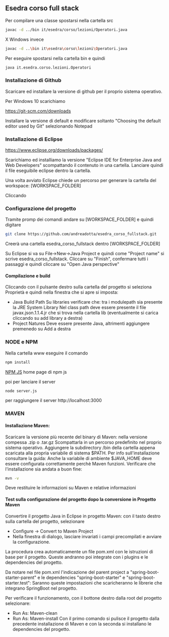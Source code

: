 ## Esedra corso full stack

Per compilare una classe spostarsi nella cartella src

```bash
javac -d ../bin it/esedra/corso/lezioni/Operatori.java
```

X Windows invece

```bash
javac -d ..\bin it\esedra\corso\lezioni\Operatori.java
```


Per eseguire spostarsi nella cartella bin e quindi

```bash
java it.esedra.corso.lezioni.Operatori
```


### Installazione di Github
Scaricare ed installare la versione di github per il proprio sistema operativo.

Per Windows 10 scarichiamo

https://git-scm.com/downloads

Installare la versione di default e modificare soltanto "Choosing the default editor used by Git" selezionando Notepad

### Installazione di Eclipse

https://www.eclipse.org/downloads/packages/

Scarichiamo ed installiamo la versione "Eclipse IDE for Enterprise Java and Web Developers" scompattando il contenuto in una cartella.
Lanciare quindi il file eseguibile eclipse dentro la cartella.

Una volta avviato Eclipse chiede un percorso per generare la cartella del workspace: [WORKSPACE_FOLDER]

Cliccando

### Configurazione del progetto

Tramite promp dei comandi andare su [WORKSPACE_FOLDER] e quindi digitare

```bash
git clone https://github.com/andreadotta/esedra_corso_fullstack.git
```
Creerà una cartella esedra_corso_fullstack dentro [WORKSPACE_FOLDER]

Su Eclipse si va su 
File->New->Java Project 
e quindi come "Project name" si scrive esedra_corso_fullstack.
Cliccare su "Finish", confermare tutti i passaggi e quindi cliccare su "Open Java perspective"

#### Compilazione e build
Cliccando con il pulsante destro sulla cartella del progetto si seleziona Proprietà e quindi nella finestra che si apre si imposta:

- Java Build Path
       Su libraries verificare che: tra i modulepath sia presente la JRE System Library
       Nel class path deve essere presente il file javax.json.1.1.4.jr che si trova nella cartella lib (eventualmente si carica cliccando su add library a destra)
- Project Natures
        Deve essere presente Java, altrimenti aggiungere premenedo su Add a destra

### NODE e NPM
Nella cartella www eseguire il comando
```bash
npm install
```
[NPM JS](https://www.npmjs.com/) home page di npm js

poi per lanciare il server
```bash
node server.js 
```
per raggiungere il server 
http://localhost:3000

### MAVEN
#### Installazione Maven:
Scaricare la versione più recente del binary di Maven: [](https://maven.apache.org/download.cgi) nella versione compessa .zip o .tar.gz
Scompattarla in un percorso predefinito nel proprio sistema operativo.
Aggiungere la subdirectory /bin della cartella appena scaricata alla propria variabile di sistema $PATH.
Per info sull'installazione consultare la guida: [](https://maven.apache.org/install.html)
Anche la variabile di ambiente $JAVA_HOME deve essere configurata correttamente perchè Maven funzioni.
Verificare che l'installazione sia andata a buon fine:
```bash
mvn -v
```
Deve restituire le informazioni su Maven e relative informazioni

#### Test sulla configurazione del progetto dopo la conversione in Progetto Maven

Convertire il progetto Java in Eclipse in progetto Maven: con il tasto destro sulla cartella del progetto, selezionare 
- Configure -> Convert to Maven Project
- Nella finestra di dialogo, lasciare invariati i campi precompilati e avviare la configurazione.

La procedura crea automaticamente un file pom.xml con le istruzioni di base per il progetto. Queste andranno poi integrate con i plugins e le dependencies del progetto.

Da notare nel file pom.xml l'indicazione del parent project a "spring-boot-starter-parent" e le dependencies "spring-boot-starter" e "spring-boot-starter.test":
Saranno queste impostazioni che scaricheranno le librerie che integrano SpringBoot nel progetto.

Per verificare il funzionamento, con il bottone destro dalla root del progetto selezionare:
- Run As: Maven-clean
- Run As: Maven-install
Con il primo comando si pulisce il progetto dalla precedente installazione di Maven e con la seconda si installano le dependencies del progetto.
